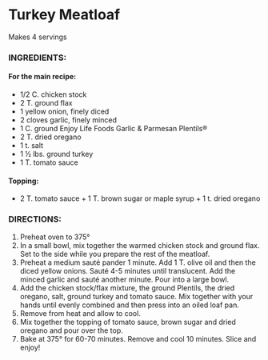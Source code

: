 # Turkey Meatloaf
Makes 4 servings 
 
### INGREDIENTS: 
#### For the main recipe:
* 1/2 C. chicken stock
* 2 T. ground flax
* 1 yellow onion, finely diced
* 2 cloves garlic, finely minced
* 1 C. ground Enjoy Life Foods Garlic & Parmesan Plentils®
* 2 T. dried oregano
* 1 t. salt
* 1 ½ lbs. ground turkey
* 1 T. tomato sauce
#### Topping:
* 2 T. tomato sauce + 1 T. brown sugar or maple syrup + 1 t. dried oregano
 
### DIRECTIONS:  
1. Preheat oven to 375°
2. In a small bowl, mix together the warmed chicken stock and ground flax. Set to the side while you prepare the rest of the meatloaf.
3. Preheat a medium sauté pander 1 minute. Add 1 T. olive oil and then the diced yellow onions. Sauté 4-5 minutes until translucent. Add the minced garlic and sauté another minute. Pour into a large bowl.
4. Add the chicken stock/flax mixture, the ground Plentils, the dried oregano, salt, ground turkey and tomato sauce. Mix together with your hands until evenly combined and then press into an oiled loaf pan.
5. Remove from heat and allow to cool.
6. Mix together the topping of tomato sauce, brown sugar and dried oregano and pour over the top.
7. Bake at 375° for 60-70 minutes. Remove and cool 10 minutes. Slice and enjoy!